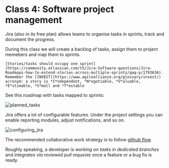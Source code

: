 # Class 4: Software project management

Jira (also in its free plan) allows teams to organise tasks in sprints, track and document the progress.

During this class we will create a backlog of tasks, assign them to project memebers and map them to sprints.

```{note}
[Stories/tasks should occupy one sprint](https://community.atlassian.com/t5/Jira-Software-questions/Jira-Roadmaps-how-to-extend-stories-across-multiple-sprints/qaq-p/1793636).
Remember the [INVEST](https://www.agilealliance.org/glossary/invest/) acronym: a story is *I*ndependent, *N*egotiable, *V*aluable, *E*stimable, *S*mall and *T*estable
```

See this roadmap with tasks mapped to sprints:

![planned_tasks](figures/class_harmonogram.png)

Jira offers a lot of configurable features. Under the project settings you can enable reporting modules, adjust notifications, and so on.

![configuring_jira](figures/Jira_configuration.png)


The recommended collaborative work strategy is to follow [github flow](https://docs.github.com/en/get-started/quickstart/github-flow).

Roughly speaking, a developer is *working on tasks in dedicated branches* and *integrates via reviewed pull requests* once a feature or a bug fix is ready.